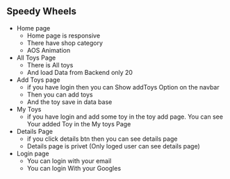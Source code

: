 ## Speedy Wheels 

* Home page
    * Home page is responsive
    * There have shop category
    * AOS Animation
* All Toys Page
    * There is All toys
    * And load Data from Backend only 20
* Add Toys page
    * if you have login then you can Show addToys Option on the navbar
    * Then you can add toys
    * And the toy save in data base
* My Toys 
    * if you have login and add some toy in the toy add page. You can see Your added Toy in the My toys Page
* Details Page 
    * if you click details btn then you can see details page
    * Details page is privet (Only loged user can see details page)
* Login page 
    * You can login with your email 
    * You can login With your Googles
